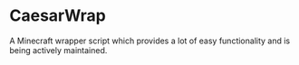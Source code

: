 CaesarWrap
==========

A Minecraft wrapper script which provides a lot of easy functionality and is being actively maintained.
